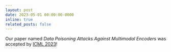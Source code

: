 ```yaml
---
layout: post
date: 2023-05-01 00:00:00-0000
inline: true
related_posts: false
---
```


Our paper named _Data Poisoning Attacks Against Multimodal Encoders_ was accepted by [ICML 2023](https://icml.cc/Conferences/2023)!
